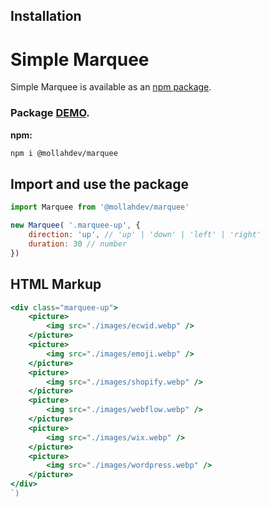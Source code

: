 ## Installation

# Simple Marquee

Simple Marquee is available as an [npm package](https://www.npmjs.com/package/@mollahdev/marquee).

### Package [DEMO](https://mollahdev.github.io/marquee/).

**npm:**

```sh
npm i @mollahdev/marquee
```

## Import and use the package

```jsx
import Marquee from '@mollahdev/marquee'

new Marquee( '.marquee-up', { 
    direction: 'up', // 'up' | 'down' | 'left' | 'right'
    duration: 30 // number
})

```

## HTML Markup
```jsx
<div class="marquee-up">
    <picture>
        <img src="./images/ecwid.webp" />
    </picture>
    <picture>
        <img src="./images/emoji.webp" />
    </picture>
    <picture>
        <img src="./images/shopify.webp" />
    </picture>
    <picture>
        <img src="./images/webflow.webp" />
    </picture>
    <picture>
        <img src="./images/wix.webp" />
    </picture>
    <picture>
        <img src="./images/wordpress.webp" />
    </picture>
</div>
`)
```
